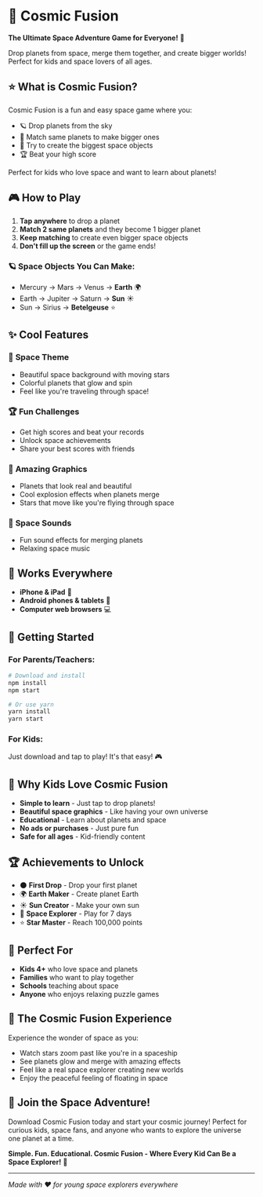 # 🚀 Cosmic Fusion

**The Ultimate Space Adventure Game for Everyone!** 🌌

Drop planets from space, merge them together, and create bigger worlds! Perfect for kids and space lovers of all ages.

## ⭐ What is Cosmic Fusion?

Cosmic Fusion is a fun and easy space game where you:
- 🪐 Drop planets from the sky
- 🌟 Match same planets to make bigger ones
- 🚀 Try to create the biggest space objects
- 🏆 Beat your high score

Perfect for kids who love space and want to learn about planets!

## 🎮 How to Play

1. **Tap anywhere** to drop a planet
2. **Match 2 same planets** and they become 1 bigger planet
3. **Keep matching** to create even bigger space objects
4. **Don't fill up the screen** or the game ends!

### 🪐 Space Objects You Can Make:
- Mercury → Mars → Venus → **Earth** 🌍
- Earth → Jupiter → Saturn → **Sun** ☀️
- Sun → Sirius → **Betelgeuse** ⭐

## ✨ Cool Features

### 🌌 **Space Theme**
- Beautiful space background with moving stars
- Colorful planets that glow and spin
- Feel like you're traveling through space!

### 🏆 **Fun Challenges**
- Get high scores and beat your records
- Unlock space achievements
- Share your best scores with friends

### 🎨 **Amazing Graphics**
- Planets that look real and beautiful
- Cool explosion effects when planets merge
- Stars that move like you're flying through space

### 🎵 **Space Sounds**
- Fun sound effects for merging planets
- Relaxing space music

## 📱 Works Everywhere

- **iPhone & iPad** 📱
- **Android phones & tablets** 🤖
- **Computer web browsers** 💻

## 🚀 Getting Started

### For Parents/Teachers:
```bash
# Download and install
npm install
npm start

# Or use yarn
yarn install
yarn start
```

### For Kids:
Just download and tap to play! It's that easy! 🎮

## 🌟 Why Kids Love Cosmic Fusion

- **Simple to learn** - Just tap to drop planets!
- **Beautiful space graphics** - Like having your own universe
- **Educational** - Learn about planets and space
- **No ads or purchases** - Just pure fun
- **Safe for all ages** - Kid-friendly content

## 🏆 Achievements to Unlock

- 🌑 **First Drop** - Drop your first planet
- 🌍 **Earth Maker** - Create planet Earth
- ☀️ **Sun Creator** - Make your own sun
- 🚀 **Space Explorer** - Play for 7 days
- ⭐ **Star Master** - Reach 100,000 points

## 🎯 Perfect For

- **Kids 4+** who love space and planets
- **Families** who want to play together
- **Schools** teaching about space
- **Anyone** who enjoys relaxing puzzle games

## 🌌 The Cosmic Fusion Experience

Experience the wonder of space as you:
- Watch stars zoom past like you're in a spaceship
- See planets glow and merge with amazing effects
- Feel like a real space explorer creating new worlds
- Enjoy the peaceful feeling of floating in space

## 🚀 Join the Space Adventure!

Download Cosmic Fusion today and start your cosmic journey! Perfect for curious kids, space fans, and anyone who wants to explore the universe one planet at a time.

**Simple. Fun. Educational. Cosmic Fusion - Where Every Kid Can Be a Space Explorer!** 🌟

---

*Made with ❤️ for young space explorers everywhere* 